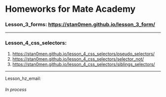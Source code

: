 # Homeworks for Mate Academy

### Lesson_3_forms: https://stan0men.github.io/lesson_3_form/

---

### Lesson_4_css_selectors:
1. https://stan0men.github.io/lesson_4_css_selectors/pseudo_selectors/
2. https://stan0men.github.io/lesson_4_css_selectors/selector_not/
3. https://stan0men.github.io/lesson_4_css_selectors/siblings_selectors/

---

Lesson_hz_email:
###### In process
